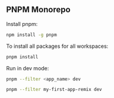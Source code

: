 ## PNPM Monorepo

Install pnpm:

```bash
npm install -g pnpm
```

To install all packages for all workspaces:

```bash
pnpm install
```

Run in dev mode:

```bash
pnpm --filter <app_name> dev
```

```bash
pnpm --filter my-first-app-remix dev
```
